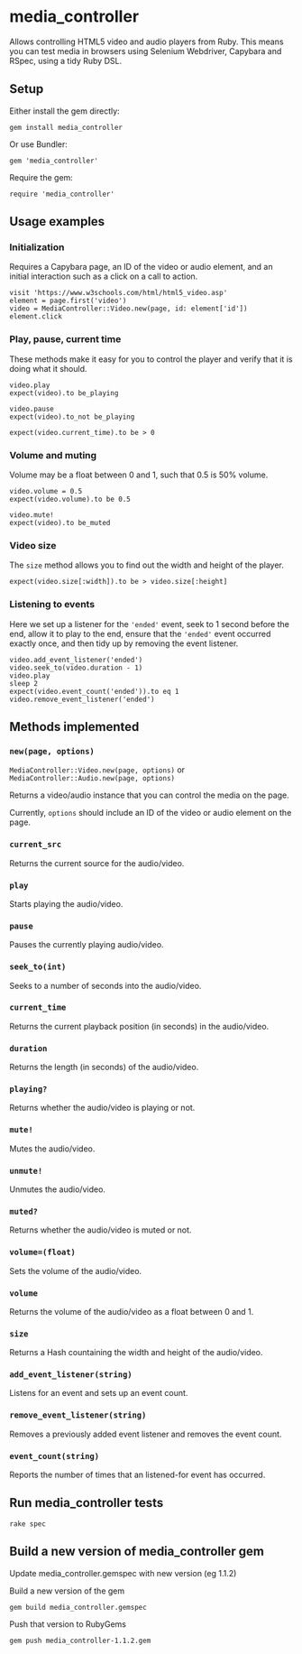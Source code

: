 # media_controller

Allows controlling HTML5 video and audio players from Ruby. This means you can test media in browsers using Selenium Webdriver, Capybara and RSpec, using a tidy Ruby DSL.

## Setup

Either install the gem directly:

    gem install media_controller

Or use Bundler:

    gem 'media_controller'

Require the gem:

    require 'media_controller'

## Usage examples

### Initialization

Requires a Capybara page, an ID of the video or audio element, and an initial interaction such as a click on a call to action.

    visit 'https://www.w3schools.com/html/html5_video.asp'
    element = page.first('video')
    video = MediaController::Video.new(page, id: element['id'])
    element.click

### Play, pause, current time

These methods make it easy for you to control the player and verify that it is doing what it should.

    video.play
    expect(video).to be_playing

    video.pause
    expect(video).to_not be_playing

    expect(video.current_time).to be > 0

### Volume and muting

Volume may be a float between 0 and 1, such that 0.5 is 50% volume.

    video.volume = 0.5
    expect(video.volume).to be 0.5

    video.mute!
    expect(video).to be_muted

### Video size

The `size` method allows you to find out the width and height of the player.

    expect(video.size[:width]).to be > video.size[:height]

### Listening to events

Here we set up a listener for the `'ended'` event, seek to 1 second before the end, allow it to play to the end, ensure that the `'ended'` event occurred exactly once, and then tidy up by removing the event listener.

    video.add_event_listener('ended')
    video.seek_to(video.duration - 1)
    video.play
    sleep 2
    expect(video.event_count('ended')).to eq 1
    video.remove_event_listener('ended')

## Methods implemented

### `new(page, options)`
`MediaController::Video.new(page, options)` or `MediaController::Audio.new(page, options)`

Returns a video/audio instance that you can control the media on the page.

Currently, `options` should include an ID of the video or audio element on the page.

### `current_src`
Returns the current source for the audio/video.

### `play`
Starts playing the audio/video.

### `pause`
Pauses the currently playing audio/video.

### `seek_to(int)`
Seeks to a number of seconds into the audio/video.

### `current_time`
Returns the current playback position (in seconds) in the audio/video.

### `duration`
Returns the length (in seconds) of the audio/video.

### `playing?`
Returns whether the audio/video is playing or not.

### `mute!`
Mutes the audio/video.

### `unmute!`
Unmutes the audio/video.

### `muted?`
Returns whether the audio/video is muted or not.

### `volume=(float)`
Sets the volume of the audio/video.

### `volume`
Returns the volume of the audio/video as a float between 0 and 1.

### `size`
Returns a Hash countaining the width and height of the audio/video.

### `add_event_listener(string)`
Listens for an event and sets up an event count.

### `remove_event_listener(string)`
Removes a previously added event listener and removes the event count.

### `event_count(string)`
Reports the number of times that an listened-for event has occurred.

## Run media_controller tests

    rake spec

## Build a new version of media_controller gem

Update media_controller.gemspec with new version (eg 1.1.2)

Build a new version of the gem

    gem build media_controller.gemspec

Push that version to RubyGems

    gem push media_controller-1.1.2.gem
